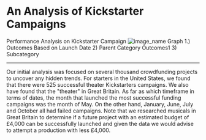 # An Analysis of Kickstarter Campaigns
Performance Analysis on Kickstarter Campaign
![image_name](path/to/image_name.png) Graph 1.) Outcomes Based on Launch Date 2) Parent Category Outcomes1 3) Subcategory

---
Our initial analysis was focused on several thousand crowdfunding projects to uncover any hidden trends. For starters in the United States, we found that there were 525 successful theater Kickstarters campaigns. We also have found that the "theater" in Great Britain. As far as which timeframe in terms of dates, the month that launched the most successful funding campaigns was the month of May. On the other hand, January, June, July and October all had failed campaigns. Note that we researched musicals in Great Britain to determine if a future project with an estimated budget of £4,000 can be successfully launched and given the data we would advise to attempt a production with less £4,000.  
